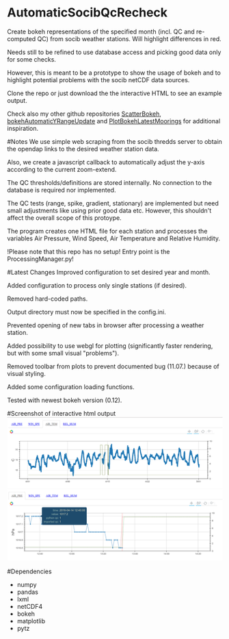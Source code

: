 # AutomaticSocibQcRecheck
Create bokeh representations of the specified month (incl. QC and re-computed QC) from socib weather stations. Will highlight differences in red.

Needs still to be refined to use database access and picking good data only for some checks.

However, this is meant to be a prototype to show the usage of bokeh and to highlight potential problems with the socib  netCDF data sources.

Clone the repo or just download the the interactive HTML to see an example output.

Check also my other github repositories <a href="https://github.com/kriete/ScatterBokeh">ScatterBokeh</a>, <a href="https://github.com/kriete/bokehAutomaticYRangeUpdate">bokehAutomaticYRangeUpdate</a> and <a href="https://github.com/kriete/PlotBokehLatestMoorings">PlotBokehLatestMoorings</a> for additional inspiration.

#Notes
We use simple web scraping from the socib thredds server to obtain the opendap links to the desired weather station data.

Also, we create a javascript callback to automatically adjust the y-axis according to the current zoom-extend.

The QC thresholds/definitions are stored internally. No connection to the database is required nor implemented.

The QC tests (range, spike, gradient, stationary) are implemented but need small adjustments like using prior good data etc. However, this shouldn't affect the overall scope of this protoype.

The program creates one HTML file for each station and processes the variables Air Pressure, Wind Speed, Air Temperature and Relative Humidity.

!Please note that this repo has no setup! Entry point is the ProcessingManager.py!

#Latest Changes
Improved configuration to set desired year and month.

Added configuration to process only single stations (if desired).

Removed hard-coded paths.

Output directory must now be specified in the config.ini.

Prevented opening of new tabs in browser after processing a weather station.

Added possibility to use webgl for plotting (significantly faster rendering, but with some small visual "problems").

Removed toolbar from plots to prevent documented bug (11.07.) because of visual styling.

Added some configuration loading functions.

Tested with newest bokeh version (0.12).

#Screenshot of interactive html output
![...](/img/overview.png?raw=true "HTML bokeh output")
![...](/img/zoomed.png?raw=true "HTML bokeh output")

#Dependencies
<ul>
  <li>numpy</li>
  <li>pandas</li>
  <li>lxml</li>
  <li>netCDF4</li>
  <li>bokeh</li>
  <li>matplotlib</li>
  <li>pytz</li>
</ul>

